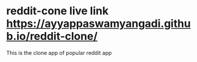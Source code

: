 # reddit-cone live link https://ayyappaswamyangadi.github.io/reddit-clone/
This is the clone app of popular reddit app
